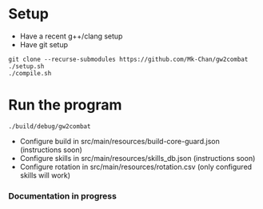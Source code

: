# Setup
- Have a recent g++/clang setup
- Have git setup
 ```
git clone --recurse-submodules https://github.com/Mk-Chan/gw2combat
./setup.sh
./compile.sh
  ```
# Run the program
```
./build/debug/gw2combat
```

- Configure build in src/main/resources/build-core-guard.json (instructions soon)
- Configure skills in src/main/resources/skills_db.json (instructions soon)
- Configure rotation in src/main/resources/rotation.csv (only configured skills will work)

### Documentation in progress
